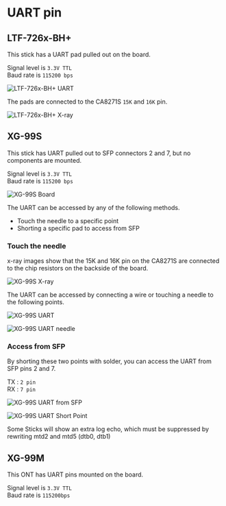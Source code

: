 # UART pin

## LTF-726x-BH+
This stick has a UART pad pulled out on the board.

Signal level is `3.3V TTL`<br>
Baud rate is `115200 bps`<br>

![LTF-726x-BH+ UART](/Picture/LTF726x/UART.png)

The pads are connected to the CA8271S `15K` and `16K` pin.

![LTF-726x-BH+ X-ray](/Picture/LTF726x/X-ray/01.jpg)


## XG-99S
This stick has UART pulled out to SFP connectors 2 and 7, but no components are mounted.

Signal level is `3.3V TTL`<br>
Baud rate is `115200 bps`<br>

![XG-99S Board](/Picture/XG-99S/05.png)

The UART can be accessed by any of the following methods.
- Touch the needle to a specific point
- Shorting a specific pad to access from SFP

### Touch the needle

x-ray images show that the 15K and 16K pin on the CA8271S are connected to the chip resistors on the backside of the board.

![XG-99S X-ray](/Picture/XG-99S/X-ray/03.jpg)

The UART can be accessed by connecting a wire or touching a needle to the following points.

![XG-99S UART](/Picture/XG-99S/UART.png)

![XG-99S UART needle](/Picture/XG-99S/UART_02.jpg)

### Access from SFP

By shorting these two points with solder, you can access the UART from SFP pins 2 and 7.

TX : `2 pin`<br>
RX : `7 pin`<br>

![XG-99S UART from SFP](/Picture/XG-99S/UART_03.png)

![XG-99S UART Short Point](/Picture/XG-99S/UART_04.png)

Some Sticks will show an extra log echo, which must be suppressed by rewriting mtd2 and mtd5 (dtb0, dtb1)

## XG-99M
This ONT has UART pins mounted on the board.

Signal level is `3.3V TTL`<br>
Baud rate is `115200bps`<br>

